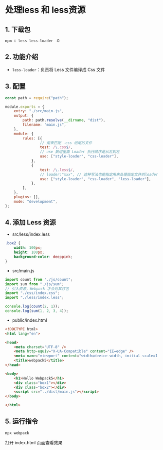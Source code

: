 # 处理less 和 less资源

## 1. 下载包

```text
npm i less less-loader -D
```

## 2. 功能介绍

* `less-loader`：负责将 Less 文件编译成 Css 文件

## 3. 配置

```javascript
const path = require("path");

module.exports = {
    entry: "./src/main.js",
    output: {
        path: path.resolve(__dirname, "dist"),
        filename: "main.js",
    },
    module: {
        rules: [{
                // 用来匹配 .css 结尾的文件
                test: /\.css$/,
                // use 数组里面 Loader 执行顺序是从右到左
                use: ["style-loader", "css-loader"],
            },
            {
                test: /\.less$/,
                // loader:"xxx", // 这种写法也能指定用来处理指定文件的loader，但只能指定一个loader，use配置项可以指定使用多个loader
                use: ["style-loader", "css-loader", "less-loader"],
            },
        ],
    },
    plugins: [],
    mode: "development",
};
```

## 4. 添加 Less 资源

* src/less/index.less

```css
.box2 {
    width: 100px;
    height: 100px;
    background-color: deeppink;
}
```

* src/main.js

```javascript
import count from "./js/count";
import sum from "./js/sum";
// 引入资源，Webpack 才会对其打包
import "./css/index.css";
import "./less/index.less";

console.log(count(2, 1));
console.log(sum(1, 2, 3, 4));
```

* public/index.html

```html
<!DOCTYPE html>
<html lang="en">

<head>
    <meta charset="UTF-8" />
    <meta http-equiv="X-UA-Compatible" content="IE=edge" />
    <meta name="viewport" content="width=device-width, initial-scale=1.0" />
    <title>webpack5</title>
</head>

<body>
    <h1>Hello Webpack5</h1>
    <div class="box1"></div>
    <div class="box2"></div>
    <script src="../dist/main.js"></script>
</body>

</html>
```

## 5. 运行指令

```text
npx webpack
```

打开 index.html 页面查看效果